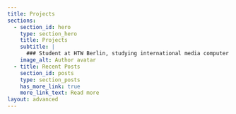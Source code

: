 ```yaml
---
title: Projects
sections:
  - section_id: hero
    type: section_hero
    title: Projects
    subtitle: |
      ### Student at HTW Berlin, studying international media computer science
    image_alt: Author avatar
  - title: Recent Posts
    section_id: posts
    type: section_posts
    has_more_link: true
    more_link_text: Read more
layout: advanced
---
```

